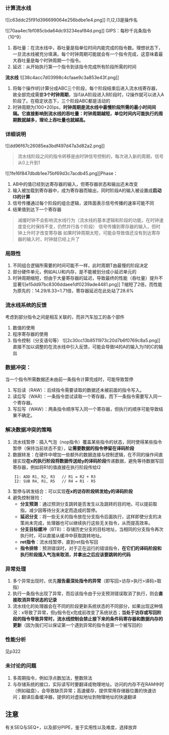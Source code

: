 ### 计算流水线
![[c63ddc25f91d396699064e256bdbe1e4.png]]
I1,I2,I3是操作名

![[70aa4ec1bf085cbda64dc93234eaf84d.png]]
GIPS：每秒千兆条指令（10^9）
1. 吞吐量：在流水线中，吞吐量是指单位时间内能完成的指令数。理想状态下，一旦流水线被充分填满，每个时钟周期可能就会有一个指令完成，这意味着最大吞吐量是每个时钟周期一个指令。
2. 延迟：从开始执行第一个指令到该指令完成所有阶段所需的时间


**流水线**
![[38c4acc7d03998c4cfaae9c3a853e43f.png]]
1. 将每个操作I的计算分成ABC三个阶段，每个阶段结束后进入流水线寄存器，故全部完成需要**3个时钟周期**，当I1从A阶段进入B阶段时，I2操作就可以进入A阶段了。在稳定状态下，三个阶段ABC都是活动的
2. 时钟周期为(100+20)ps，**时钟周期是流水线中最慢阶段所需的最小时间间隔。它直接影响到流水线的吞吐量：时钟周期越短，单位时间内可能执行的周期数就越多，理论上吞吐量也就越高。** 

### 详细说明

![[dd96f67c26085ea3bdf497d47a3d82a2.png]]
> 流水线阶段之间的指令转移是由时钟信号控制的，每次进入新的周期，信号从0上升到1

![[1fe16f847dbdb1ee75bf69d3c7acdb45.png]]Phase：
1. AB中的值已经到达寄存器的输入，但寄存器状态和输出还未改变
2. 输入被加载到寄存器中，成为寄存器而输出，同时阶段A的输入被设置成**启动I3的计算**
3. 信号传播通过每个阶段的组合逻辑，波阵面表示信号传播的速率可能不同
4. 结果值到达下一个寄存器

> 减缓时钟不会影响流水线行为（流水线的基本逻辑和阶段的功能，在时钟速度变化时保持不变，仍然并行各个阶段）
> 信号传播到寄存器的输入，但时钟上升时才改变寄存器
> 如果时钟周期太短，可能会导致值还没有到达寄存器的输入时，时钟就已经上升了


### 局限性
1. 不同组合逻辑所需要的时间可能不一样，此时周期T由最慢的阶段决定
2. 部分硬件单元，例如ALU和内存，是不能被划分成小延迟单元的
3. 时钟周期缩短，但由于大量寄存器的延迟，导致最终的性能（吞吐量）提升不显著![[e15dd97bc8306ddaee1df0239ade4481.png]]
		T缩短了2倍，而性能为原先的：14.29/8.33=1.71倍，寄存器延迟在此处站了28.6%


### 流水线系统的反馈
考虑到部分指令之间是相互关联的，而非汽车加工的各个部件
1. 数值的使用
2. 程序寄存器的使用
3. 指令控制（分支语句等）
![[2c30cc13b8511973c20d7b6f0769c8a5.png]]
直接不加以调整的在流水线中引入反馈，可能会导致I4的A的输入为I1的C的输出


### 数据冲突：
当一个指令所需数据还未由前一条指令计算完成时，可能导致暂停
1. 写后读（RAW）：后续指令需要读取的数据还未被前面的指令写入。
2. 读后写（WAR）：一条指令尝试读取一个寄存器，而下一条指令需要写入同一个寄存器。
3. 写后写（WAW）：两条指令顺序写入同一个寄存器，但执行的顺序可能导致结果不确定。

### 解决数据冲突的策略
1. 流水线暂停：插入气泡（nop指令）覆盖某些指令的状态，同时使得某些指令暂停（保持当前状态不变），**让需要数据的指令停留在译码阶段**
2. 数据转发：在硬件中增加一些额外的数据连接与控制逻辑，在不同的操作间直接实现**在x的执行阶段将数据传送给y的译码阶段**传递数据，避免等待数据写回寄存器，例如将R1的值直接在执行阶段传给I2
```
	I1: ADD R1, R2, R3   // R1 = R2 + R3
	I2: SUB R4, R1, R5   // R4 = R1 - R5
```
3. 暂停与转发结合：可以实现**在x的访存阶段转发给y的译码阶段**
4. 避免控制冒险：
	- **分支预测**：通过预测分支跳转是否发生以及跳转的目的地，可以提前取指，减少因等待分支决定而造成的暂停。
	- **延迟分支**：将一些无关的指令放在分支指令后面执行，这样即使分支的决策尚未完成，处理器也可以继续执行这些无关指令，从而提高效率。
	- **分支目标缓冲**（BTB）：存储历史分支的目标地址，当相同的分支指令再次执行时，可以直接从缓冲中获取跳转地址。
	- **ret指令**：流水线暂停，直到ret指令写回
	- **指令排除**：预测错误时，对于正在运行的错误指令，**在它们的译码阶段和执行阶段插入气泡来取消，并拿出之后应该要跳转的代码**

### 异常处理
1. 多个异常出现时，优先**报告最深处指令的异常**（即写回>访存>执行>译码>取指）
2. 执行一条指令出现了异常，而后该指令由于分支预测错误取消了执行，则会**直接取消异常状态的记录**
3. 流水线化的处理器会在不同的阶段更新系统状态的不同部分，如果出现这种情况：x导致了异常，但y指令在x完成前改变了系统状态；**当处于访存或写回阶段的指令导致异常时，流水线控制会禁止接下来的条件码寄存器和数据内存的更新**（因为我们可以保证第一个遇到异常的指令是第一个被写回的）

### 性能分析
见p322

### 未讨论的问题
1. 多周期指令，例如浮点数加法，整数除法
2. 与存储系统的接口，实际读写时要翻译成物理地址。访问的内存不在RAM中时（例如磁盘），会导致缺页异常；高速缓存，提供常用存储器位置的快速访问；翻译后备缓冲器，提供的对虚拟地址到物理地址的快速翻译


## 注意
有关SEQ与SEQ+，以及部分PIPE，鉴于实用性以及难度，选择放弃